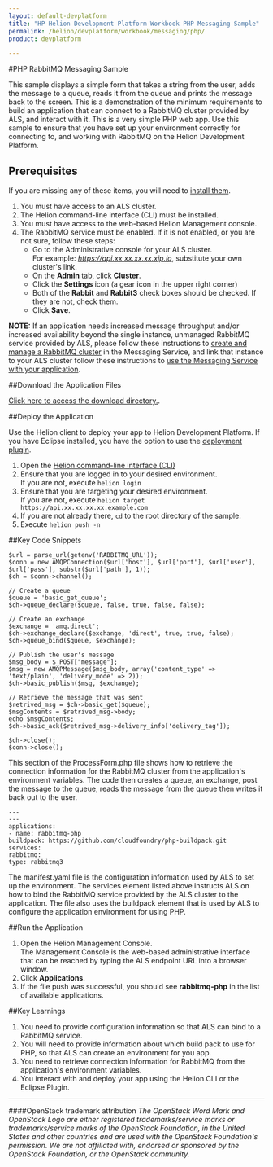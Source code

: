 ```yaml
---
layout: default-devplatform
title: "HP Helion Development Platform Workbook PHP Messaging Sample"
permalink: /helion/devplatform/workbook/messaging/php/
product: devplatform

---
```

<!--UNDER REVISION-->

#PHP RabbitMQ Messaging Sample

This sample displays a simple form that takes a string from the user, adds the message to a queue, reads it from the queue and prints the message back to the screen. This is a demonstration of the minimum requirements to build an application that can connect to a RabbitMQ cluster provided by ALS, and interact with it. This is a very simple PHP web app. Use this sample to ensure that you have set up your environment correctly for connecting to, and working with RabbitMQ on the Helion Development Platform. 

## Prerequisites

If you are missing any of these items, you will need to [install them](/helion/devplatform/appdev/).

1.	You must have access to an ALS cluster.
2.	The Helion command-line interface (CLI) must be installed.
3.	You must have access to the web-based Helion Management console.
3. The RabbitMQ service must be enabled. If it is not enabled, or you are not sure, follow these steps: 
	- Go to the Administrative console for your ALS cluster. <br>For example: *https://api.xx.xx.xx.xx.xip.io*, substitute your own cluster's link.
	- On the **Admin** tab, click **Cluster**.
	- Click the **Settings** icon (a gear icon in the upper right corner)
	- Both of the **Rabbit** and **Rabbit3** check boxes should be checked. If they are not, check them.
	- Click **Save**.

**NOTE:** If an application needs increased message throughput and/or increased availability beyond the single instance, unmanaged RabbitMQ service provided by ALS, please follow these instructions to [create and manage a RabbitMQ cluster](/helion/devplatform/messageservice/) in the Messaging Service, and link that instance to your ALS cluster follow these instructions to [use the Messaging Service with your application](/helion/devplatform/msgaas/als). 


##Download the Application Files

[Click here to access the download directory.](https://gitlab.gozer.hpcloud.net/developer-experience/rabbitmq-php).

##Deploy the Application

Use the Helion client to deploy your app to Helion Development Platform.  If you have Eclipse installed, you have the option to use the [deployment plugin](/helion/devplatform/eclipse/).

1.	Open the [Helion command-line interface (CLI)](/als/v1/user/reference/client-ref/)
2.	Ensure that you are logged in to your desired environment.  <br>If you are not, execute `helion login` 
3.	Ensure that you are targeting your desired environment.  <br> If you are not, execute `helion target https://api.xx.xx.xx.xx.example.com`
4.	If you are not already there, `cd` to the root directory of the sample.
5.	Execute `helion push -n`

##Key Code Snippets

	$url = parse_url(getenv('RABBITMQ_URL'));
	$conn = new AMQPConnection($url['host'], $url['port'], $url['user'], $url['pass'], substr($url['path'], 1));
	$ch = $conn->channel();

	// Create a queue
	$queue = 'basic_get_queue';
	$ch->queue_declare($queue, false, true, false, false); 

	// Create an exchange
	$exchange = 'amq.direct';
	$ch->exchange_declare($exchange, 'direct', true, true, false);
	$ch->queue_bind($queue, $exchange);

	// Publish the user's message
	$msg_body = $_POST["message"];
	$msg = new AMQPMessage($msg_body, array('content_type' => 'text/plain', 'delivery_mode' => 2));
	$ch->basic_publish($msg, $exchange);

	// Retrieve the message that was sent
	$retrived_msg = $ch->basic_get($queue);
	$msgContents = $retrived_msg->body;
	echo $msgContents;
	$ch->basic_ack($retrived_msg->delivery_info['delivery_tag']);

	$ch->close();
	$conn->close(); 

This section of the ProcessForm.php file shows how to retrieve the connection information for the RabbitMQ cluster from the application's environment variables. The code then creates a queue, an exchange, post the message to the queue, reads the message from the queue then writes it back out to the user. 

	---
	---
	applications:
	- name: rabbitmq-php
	buildpack: https://github.com/cloudfoundry/php-buildpack.git
	services:
	rabbitmq:
	type: rabbitmq3 

The manifest.yaml file is the configuration information used by ALS to set up the environment. The services element listed above instructs ALS on how to bind the RabbitMQ service provided by the ALS cluster to the application. The file also uses the buildpack element that is used by ALS to configure the application environment for using PHP. 


##Run the Application
1.	Open the Helion Management Console. <br> The Management Console is the web-based administrative interface that can be reached by typing the ALS endpoint URL into a browser window.
2.	Click **Applications**.
3.	If the file push was successful, you should see **rabbitmq-php** in the list of available applications.


##Key Learnings
1. You need to provide configuration information so that ALS can bind to a RabbitMQ service.
2. You will need to provide information about which build pack to use for PHP, so that ALS can create an environment for you app.
3. You need to retrieve connection information for RabbitMQ from the application's environment variables.
4. You interact with and deploy your app using the Helion CLI or the Eclipse Plugin.


----
####OpenStack trademark attribution
*The OpenStack Word Mark and OpenStack Logo are either registered trademarks/service marks or trademarks/service marks of the OpenStack Foundation, in the United States and other countries and are used with the OpenStack Foundation's permission. We are not affiliated with, endorsed or sponsored by the OpenStack Foundation, or the OpenStack community.*
 

